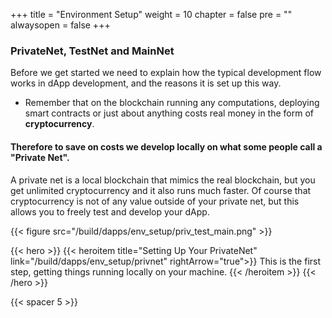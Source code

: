 +++
title = "Environment Setup"
weight = 10
chapter = false
pre = ""
alwaysopen = false
+++

### PrivateNet, TestNet and MainNet

Before we get started we need to explain how the typical development flow works in dApp development, and the reasons
it is set up this way.

- Remember that on the blockchain running any computations, deploying smart contracts or just about anything costs real money 
in the form of __cryptocurrency__.

#### Therefore to save on costs we develop locally on what some people call a "Private Net".

A private net is a local blockchain that mimics the real blockchain, but you get unlimited cryptocurrency and it also runs much faster.
Of course that cryptocurrency is not of any value outside of your private net, but this allows you to freely test and develop your
dApp.

{{< figure src="/build/dapps/env_setup/priv_test_main.png" >}}

{{< hero >}}
    {{< heroitem title="Setting Up Your PrivateNet" link="/build/dapps/env_setup/privnet" rightArrow="true">}}
        This is the first step, getting things running locally on your machine.
    {{< /heroitem >}}
{{< /hero >}}

{{< spacer 5 >}}
